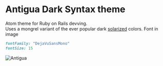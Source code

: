 # Antigua Dark Syntax theme

Atom theme for Ruby on Rails devving.  
Uses a mongrel variant of the ever popular dark [solarized] colors.
Font in image
```ruby
fontFamily: "DejaVuSansMono"
fontSize: 15
```

![Antigua](/../assets/antigua.png?raw=true "Yummy!")

[solarized]: http://ethanschoonover.com/solarized
